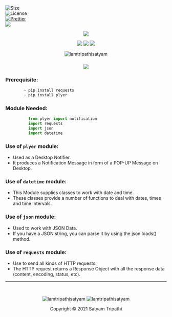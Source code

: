 ![Size](https://img.shields.io/github/repo-size/Iamtripathisatyam/Covid_Cases_Notifier?color=red&label=Repo%20Size%20)</br>
![License](https://img.shields.io/badge/License-MIT-red.svg)</br>
[![Prettier](https://img.shields.io/badge/Code%20Style-Prettier-red.svg)](https://github.com/prettier/prettier)</br>
![](https://img.shields.io/tokei/lines/github/Iamtripathisatyam/Covid_Cases_Notifier?color=red&label=Lines%20of%20Code)</br>

<p align="center">
<img src="https://cutt.ly/0blc77X" />
</p>

<p align="center">
<img src="https://forthebadge.com/images/badges/for-you.svg" />
<img src="http://ForTheBadge.com/images/badges/made-with-python.svg" />
<img src="https://forthebadge.com/images/badges/built-by-developers.svg" />
</p>

<p align="center">
  <img src="https://profile-counter.glitch.me/{Covid_Cases_Notifier}/count.svg" alt=Iamtripathisatyam />
</p>

### <h3 align="center"><a href="https://github.com/Iamtripathisatyam/Covid_Cases_Notifier/blob/main/Covid_19_Cases.py"><img src="https://img.shields.io/badge/-COVID--19 CASES NOTIFIER USING PYTHON-black?logo=python&logoColor=yellow&style=flat-square"></a><h3/>
  
### Prerequisite:
```python
        ~ pip install requests
        ~ pip install plyer
```
             
### Module Needed:
```python 
          from plyer import notification
          import requests
          import json
          import datetime          
```
### Use of `plyer` module:
   - Used as a Desktop Notifier. 
   - It produces a Notification Message in form of a POP-UP Message on Desktop.
       
### Use of `datetime` module:
   - This Module supplies classes to work with date and time.
   - These classes provide a number of functions to deal with dates, times and time intervals.
### Use of `json` module:
   - Used to work with JSON Data. 
   - If you have a JSON string, you can parse it by using the json.loads() method.
### Use of `requests` module:
   - Use to send all kinds of HTTP requests. 
   - The HTTP request returns a Response Object with all the response data (content, encoding, status, etc).
______________________________

<br/>
<p align="center">
<img src="https://badges.pufler.dev/updated/Iamtripathisatyam/Covid_Cases_Notifier?style=for-the-badge&logo=github&logoColor=yellow" alt=Iamtripathisatyam />
<img src="https://badges.pufler.dev/created/Iamtripathisatyam/Covid_Cases_Notifier?style=for-the-badge&logo=github&logoColor=yellow" alt=Iamtripathisatyam />
</p>

<p align="center">Copyright &copy; 2021 Satyam Tripathi</p>
